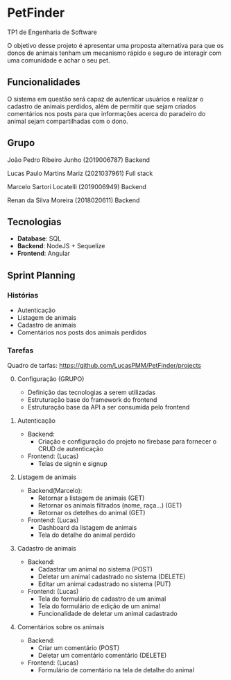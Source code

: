 # PetFinder

TP1 de Engenharia de Software

O objetivo desse projeto é apresentar uma proposta alternativa para que os donos de animais tenham um mecanismo rápido e seguro de interagir com uma comunidade e achar o seu pet.

## Funcionalidades
O sistema em questão será capaz de autenticar usuários e realizar o cadastro de animais perdidos, além de permitir que sejam criados comentários nos posts para que informações acerca do paradeiro do animal sejam compartilhadas com o dono.

## Grupo
João Pedro Ribeiro Junho (2019006787) Backend

Lucas Paulo Martins Mariz (2021037961) Full stack

Marcelo Sartori Locatelli (2019006949) Backend

Renan da Silva Moreira (2018020611) Backend

## Tecnologias
- **Database**: SQL
- **Backend**: NodeJS + Sequelize
- **Frontend**: Angular

## Sprint Planning

### Histórias
- Autenticação
- Listagem de animais
- Cadastro de animais
- Comentários nos posts dos animais perdidos

### Tarefas
Quadro de tarfas: https://github.com/LucasPMM/PetFinder/projects

0. Configuração (GRUPO)
    - Definição das tecnologias a serem utilizadas
    - Estruturação base do framework do frontend
    - Estruturação base da API a ser consumida pelo frontend

1. Autenticação
    - Backend:
        - Criação e configuração do projeto no firebase para fornecer o CRUD de autenticação
    - Frontend: (Lucas)
        - Telas de signin e signup

2. Listagem de animais
    - Backend(Marcelo):
        - Retornar a listagem de animais (GET)
        - Retornar os animais filtrados (nome, raça...) (GET)
        - Retornar os detelhes do animal (GET)
    - Frontend: (Lucas)
        - Dashboard da listagem de animais
        - Tela do detalhe do animal perdido

3. Cadastro de animais
    - Backend:
        - Cadastrar um animal no sistema (POST) 
        - Deletar um animal cadastrado no sistema (DELETE)
        - Editar um animal cadastrado no sistema (PUT)
    - Frontend: (Lucas)
        - Tela do formulário de cadastro de um animal
        - Tela do formulário de edição de um animal
        - Funcionalidade de deletar um animal cadastrado

4. Comentários sobre os animais
    - Backend:
        - Criar um comentário (POST)
        - Deletar um comentário comentário (DELETE)
    - Frontend: (Lucas)
        - Formulário de comentário na tela de detalhe do animal
